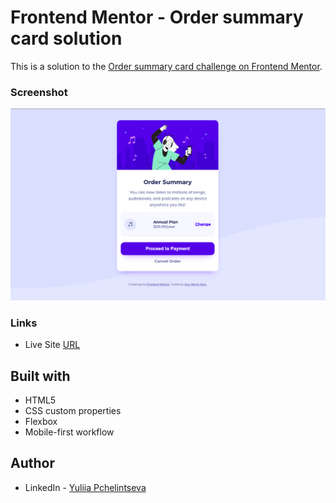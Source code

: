 # Frontend Mentor - Order summary card solution

This is a solution to the [Order summary card challenge on Frontend Mentor](https://www.frontendmentor.io/challenges/order-summary-component-QlPmajDUj). 

### Screenshot

![](./images/desktop-view.png)

### Links

- Live Site [URL](https://yuliia-p.github.io/Order-summary-component/)

## Built with

- HTML5
- CSS custom properties
- Flexbox
- Mobile-first workflow

## Author

- LinkedIn - [Yuliia Pchelintseva](https://https://www.linkedin.com/in/yuliia-pch/)
